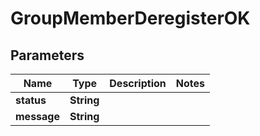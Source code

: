 # GroupMemberDeregisterOK
## Parameters

| Name | Type | Description | Notes |
|------------ | ------------- | ------------- | -------------|
| **status** | **String** |  |   |
| **message** | **String** |  |   |


